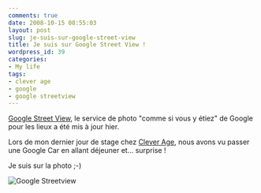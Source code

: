 ```yaml
---
comments: true
date: 2008-10-15 08:55:03
layout: post
slug: je-suis-sur-google-street-view
title: Je suis sur Google Street View !
wordpress_id: 39
categories:
- My life
tags:
- clever age
- google
- google streetview
---
```


[Google Street View](http://maps.google.fr/), le  service de photo "comme si vous y étiez" de Google pour les lieux a été  mis à jour hier.

Lors de mon dernier jour de stage chez [Clever Age](http://www.clever-age.com/), nous  avons vu passer une Google Car en allant déjeuner et... surprise !

Je suis sur la photo ;-)


![Google Streetview](http://www.vincentlemaire.com/wp-content/uploads/2009/11/streetview.png)

